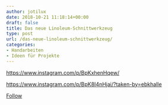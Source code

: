 ```yaml
---
author: jotilux
date: 2018-10-21 11:18:14+00:00
draft: false
title: Das neue Linoleum-Schnittwerkzeug
type: post
url: /das-neue-linoleum-schnittwerkzeug/
categories:
- Handarbeiten
- Ideen für Projekte
---
```


https://www.instagram.com/p/BpKxhenHqew/

<!-- more -->

https://www.instagram.com/p/BpK8I4nHjai/?taken-by=ebkhalle

[Follow](https://www.instagram.com/accounts/login/?next=%2Fp%2FBpK8I4nHjai%2F&source=follow)


